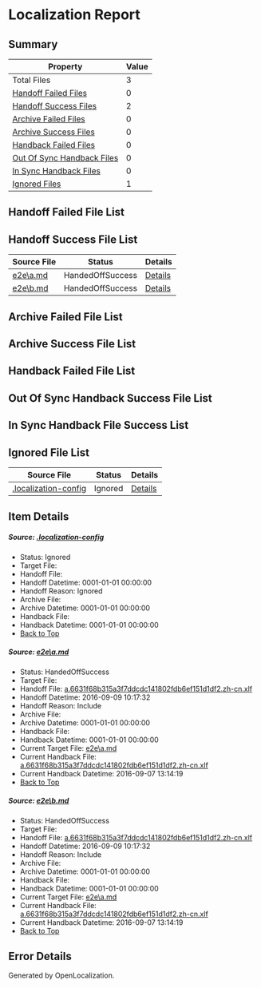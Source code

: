 # <a name='report-top'></a> Localization Report

## Summary
 Property | Value 
 -------- | ----- 
 Total Files | 3
[ Handoff Failed Files ](#handoff-failed-list)| 0
[ Handoff Success Files ](#handoff-success-list)| 2
[ Archive Failed Files ](#archive-failed-list)| 0
[ Archive Success Files ](#archive-success-list)| 0
[ Handback Failed Files ](#handback-failed-list)| 0
[ Out Of Sync Handback Files ](#outofsync-handback-success-list)| 0
[ In Sync Handback Files ](#insync-handback-success-list)| 0
[ Ignored Files ](#ignored-list)| 1

## <a name='handoff-failed-list'></a> Handoff Failed File List

## <a name='handoff-success-list'></a> Handoff Success File List
 Source File | Status | Details 
 ----------- | ------ | ------- 
 [e2e\a.md](https://github.com/OpenLocalizationTestOrg/ol-test0/blob/ef5cdbbc88b91d1f0dd5ee291704cc074d4b74d8/e2e/a.md) | HandedOffSuccess | [Details](#de769592f87d2d457c3abbcccbc0221453a26a381)
 [e2e\b.md](https://github.com/OpenLocalizationTestOrg/ol-test0/blob/ef5cdbbc88b91d1f0dd5ee291704cc074d4b74d8/e2e/b.md) | HandedOffSuccess | [Details](#de769592f87d2d457c3abbcccbc0221453a26a382)

## <a name='archive-failed-list'></a> Archive Failed File List

## <a name='archive-success-list'></a> Archive Success File List

## <a name='handback-failed-list'></a> Handback Failed File List

## <a name='outofsync-handback-success-list'></a> Out Of Sync Handback Success File List

## <a name='insync-handback-success-list'></a> In Sync Handback File Success List

## <a name='ignored-list'></a> Ignored File List
 Source File | Status | Details 
 ----------- | ------ | ------- 
 [.localization-config](https://github.com/OpenLocalizationTestOrg/ol-test0/blob/ef5cdbbc88b91d1f0dd5ee291704cc074d4b74d8/.localization-config) | Ignored | [Details](#c268a05ecaa7ec85942ed632c29928ee5bd6da8d0)

## Item Details
##### <a name='c268a05ecaa7ec85942ed632c29928ee5bd6da8d0'></a> Source: [.localization-config](https://github.com/OpenLocalizationTestOrg/ol-test0/blob/ef5cdbbc88b91d1f0dd5ee291704cc074d4b74d8/.localization-config)
* Status: Ignored
* Target File: 
* Handoff File: 
* Handoff Datetime: 0001-01-01 00:00:00
* Handoff Reason: Ignored
* Archive File: 
* Archive Datetime: 0001-01-01 00:00:00
* Handback File: 
* Handback Datetime: 0001-01-01 00:00:00
* [Back to Top](#report-top)

##### <a name='de769592f87d2d457c3abbcccbc0221453a26a381'></a> Source: [e2e\a.md](https://github.com/OpenLocalizationTestOrg/ol-test0/blob/ef5cdbbc88b91d1f0dd5ee291704cc074d4b74d8/e2e/a.md)
* Status: HandedOffSuccess
* Target File: 
* Handoff File: [a.6631f68b315a3f7ddcdc141802fdb6ef151d1df2.zh-cn.xlf](https://github.com/OpenLocalizationTestOrg/ol-test0-handoff/blob/a097be036f5bd4d18e8184241baa89c1a20ed1f9/ol-handoff/OpenLocalizationTestOrg/ol-test0-zhcn/yuwzho/ht/a.6631f68b315a3f7ddcdc141802fdb6ef151d1df2.zh-cn.xlf)
* Handoff Datetime: 2016-09-09 10:17:32
* Handoff Reason: Include
* Archive File: 
* Archive Datetime: 0001-01-01 00:00:00
* Handback File: 
* Handback Datetime: 0001-01-01 00:00:00
* Current Target File: [e2e\a.md](https://github.com/OpenLocalizationTestOrg/ol-test0-zhcn/blob/fc79c9906a0ce80d5e27f0f148dad4c762fdcd57/e2e/a.md)
* Current Handback File: [a.6631f68b315a3f7ddcdc141802fdb6ef151d1df2.zh-cn.xlf](https://github.com/OpenLocalizationTestOrg/ol-test0-handback/blob/51bd865c972fd4c8c4019ee1a55523ab9f0fa45c/ol-handback/OpenLocalizationTestOrg/ol-test0-zhcn/yuwzho/ht/a.6631f68b315a3f7ddcdc141802fdb6ef151d1df2.zh-cn.xlf)
* Current Handback Datetime: 2016-09-07 13:14:19
* [Back to Top](#report-top)

##### <a name='de769592f87d2d457c3abbcccbc0221453a26a382'></a> Source: [e2e\b.md](https://github.com/OpenLocalizationTestOrg/ol-test0/blob/ef5cdbbc88b91d1f0dd5ee291704cc074d4b74d8/e2e/b.md)
* Status: HandedOffSuccess
* Target File: 
* Handoff File: [a.6631f68b315a3f7ddcdc141802fdb6ef151d1df2.zh-cn.xlf](https://github.com/OpenLocalizationTestOrg/ol-test0-handoff/blob/a097be036f5bd4d18e8184241baa89c1a20ed1f9/ol-handoff/OpenLocalizationTestOrg/ol-test0-zhcn/yuwzho/ht/a.6631f68b315a3f7ddcdc141802fdb6ef151d1df2.zh-cn.xlf)
* Handoff Datetime: 2016-09-09 10:17:32
* Handoff Reason: Include
* Archive File: 
* Archive Datetime: 0001-01-01 00:00:00
* Handback File: 
* Handback Datetime: 0001-01-01 00:00:00
* Current Target File: [e2e\a.md](https://github.com/OpenLocalizationTestOrg/ol-test0-zhcn/blob/fc79c9906a0ce80d5e27f0f148dad4c762fdcd57/e2e/a.md)
* Current Handback File: [a.6631f68b315a3f7ddcdc141802fdb6ef151d1df2.zh-cn.xlf](https://github.com/OpenLocalizationTestOrg/ol-test0-handback/blob/51bd865c972fd4c8c4019ee1a55523ab9f0fa45c/ol-handback/OpenLocalizationTestOrg/ol-test0-zhcn/yuwzho/ht/a.6631f68b315a3f7ddcdc141802fdb6ef151d1df2.zh-cn.xlf)
* Current Handback Datetime: 2016-09-07 13:14:19
* [Back to Top](#report-top)


## Error Details

Generated by OpenLocalization.
